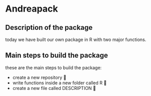 # Andreapack


## Description of the package 
today we have built our own package in R with two major functions.

## Main steps to build the package 

these are the main steps to build the package:
+ create a new repository 📘
+ write functions inside a new folder called R 📁
+ create a new file called DESCRIPTION 📝
